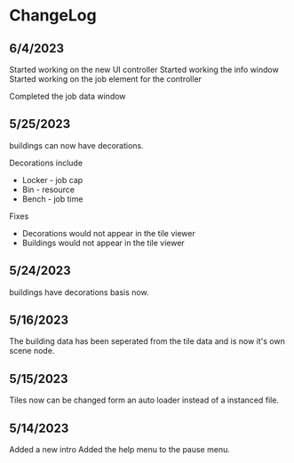 # ChangeLog

## 6/4/2023

Started working on the new UI controller
Started working the info window
Started working on the job element for the controller

Completed the job data window


## 5/25/2023

buildings can now have decorations.

Decorations include

* Locker - job cap
* Bin - resource
* Bench - job time

Fixes

* Decorations would not appear in the tile viewer
* Buildings would not appear in the tile viewer

## 5/24/2023

buildings have decorations basis now.

## 5/16/2023

The building data has been seperated from the tile data and is now it's own scene node.

## 5/15/2023

Tiles now can be changed form an auto loader instead of a instanced file.

## 5/14/2023

 Added a new intro
 Added the help menu to the pause menu.
